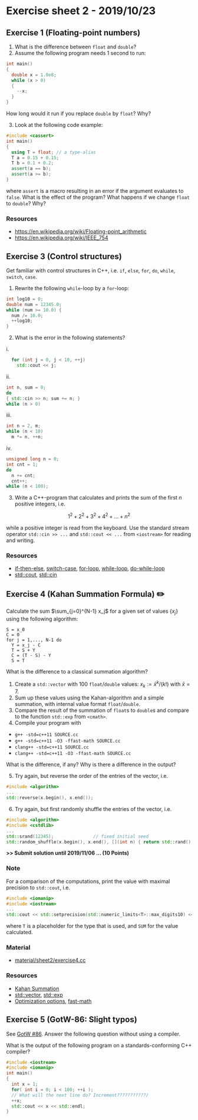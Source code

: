 # Exercise sheet 2 - 2019/10/23


## Exercise 1 (Floating-point numbers)
1. What is the difference between `float` and `double`?
2. Assume the following program needs 1 second to run:
```c++
int main()
{
  double x = 1.0e8;
  while (x > 0)
  {
    --x;
  }
}
```
How long would it run if you replace `double` by `float`? Why?

3. Look at the following code example:
```c++
#include <cassert>
int main()
{
  using T = float; // a type-alias
  T a = 0.15 + 0.15;
  T b = 0.1 + 0.2;
  assert(a == b);
  assert(a >= b);
}
```
where `assert` is a macro resulting in an error if the argument evaluates to `false`. What is the effect of the
program? What happens if we change `float` to `double`? Why?

### Resources
- https://en.wikipedia.org/wiki/Floating-point_arithmetic
- https://en.wikipedia.org/wiki/IEEE_754


## Exercise 3 (Control structures)
Get familiar with control structures in C++, i.e. `if`, `else`, `for`, `do`, `while`, `switch`, `case`.
1. Rewrite the following `while`-loop by a `for`-loop:
```c++
int log10 = 0;
double num = 12345.0;
while (num >= 10.0) {
  num /= 10.0;
  ++log10;
}
```

2. What is the error in the following statements?

  i.
```c++
  for (int j = 0, j < 10, ++j)
    std::cout << j;
```
  ii.
```c++
int n, sum = 0;
do
{ std::cin >> n; sum += n; }
while (n > 0)
```
  iii.
```c++
int n = 2, m;
while (n < 10)
  m *= n, ++n;
```
  iv.
```c++
unsigned long n = 0;
int cnt = 1;
do
  n += cnt;
  cnt++;
while (n < 100);
```

3. Write a C++-program that calculates and prints the sum of the first $`n`$ positive integers, i.e.
```math
1^2 + 2^2 + 3^2 + 4^2 + ... + n^2
```
while a positive integer is read from the keyboard. Use the standard stream operator `std::cin >> ...` and
`std::cout << ...` from `<iostream>` for reading and writing.

### Resources
- [if-then-else](https://en.cppreference.com/w/cpp/language/if), [switch-case](https://en.cppreference.com/w/cpp/language/switch),
  [for-loop](https://en.cppreference.com/w/cpp/language/for), [while-loop](https://en.cppreference.com/w/cpp/language/while),
  [do-while-loop](https://en.cppreference.com/w/cpp/language/do)
- [std::cout](https://en.cppreference.com/w/cpp/io/cout), [std::cin](https://en.cppreference.com/w/cpp/io/cin)


## Exercise 4 (Kahan Summation Formula) :pencil2:
Calculate the sum $`\sum_{j=0}^{N-1} x_j`$ for a given set of values $`\{x_j\}`$ using the following algorithm:
```
S = x_0
C = 0
for j = 1,..., N-1 do
  Y = x_j - C
  T = S + Y
  C = (T - S) - Y
  S = T
```
What is the difference to a classical summation algorithm?

1. Create a `std::vector` with 100 `float`/`double` values: $`x_k := \bar{x}^k/(k!)`$ with $`\bar{x} = 7`$.
2. Sum up these values using the Kahan-algorithm and a simple summation, with internal value format `float`/`double`.
3. Compare the result of the summation of `float`s to `double`s and compare to the function `std::exp` from `<cmath>`.
4. Compile your program with
- `g++ -std=c++11 SOURCE.cc`
- `g++ -std=c++11 -O3 -ffast-math SOURCE.cc`
- `clang++ -std=c++11 SOURCE.cc`
- `clang++ -std=c++11 -O3 -ffast-math SOURCE.cc`

What is the difference, if any? Why is there a difference in the output?

5. Try again, but reverse the order of the entries of the vector, i.e.
```c++
#include <algorithm>
...
std::reverse(x.begin(), x.end());
```

6. Try again, but first randomly shuffle the entries of the vector, i.e.
```c++
#include <algorithm>
#include <cstdlib>
...
std::srand(12345);               // fixed initial seed
std::random_shuffle(x.begin(), x.end(), [](int n) { return std::rand() % n; });
```


**>> Submit solution until 2019/11/06 ... (10 Points)**

### Note
For a comparison of the computations, print the value with maximal precision to `std::cout`, i.e.
```c++
#include <iomanip>
#include <iostream>
...
std::cout << std::setprecision(std::numeric_limits<T>::max_digits10) << SUM << std::endl;
```
where `T` is a placeholder for the type that is used, and `SUM` for the value calculated.

### Material
- [material/sheet2/exercise4.cc](/exercises/material/sheet2/exercise4.cc)

### Resources
- [Kahan Summation](https://en.wikipedia.org/wiki/Kahan_summation_algorithm)
- [std::vector](https://en.cppreference.com/w/cpp/container/vector),
  [std::exp](http://en.cppreference.com/w/cpp/numeric/math/exp)
- [Optimization options](https://gcc.gnu.org/onlinedocs/gcc/Optimize-Options.html),
  [fast-math](http://stackoverflow.com/questions/7420665/what-does-gccs-ffast-math-actually-do)


## Exercise 5 (GotW-86: Slight typos)
See [GotW #86](http://www.gotw.ca/gotw/086.htm). Answer the following question without using a compiler.

What is the output of the following program on a standards-conforming C++ compiler?
```c++
#include <iostream>
#include <iomanip>
int main()
{
  int x = 1;
  for( int i = 0; i < 100; ++i );
  // What will the next line do? Increment???????????/
  ++x;
  std::cout << x << std::endl;
}
```